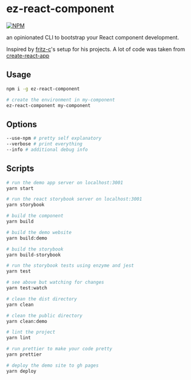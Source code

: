 # ez-react-component

[![NPM](https://nodei.co/npm/ez-react-component.png)](https://nodei.co/npm/ez-react-component/)

an opinionated CLI to bootstrap your React component development.

Inspired by [fritz-c](https://github.com/fritz-c)'s setup for his projects. A lot of code was taken from [create-react-app](https://github.com/facebook/create-react-app)

## Usage

```bash
npm i -g ez-react-component

# create the environment in my-component
ez-react-component my-component
```

## Options

```bash
--use-npm # pretty self explanatory
--verbose # print everything
--info # additional debug info
```

## Scripts

```bash
# run the demo app server on localhost:3001
yarn start

# run the react storybook server on localhost:3001
yarn storybook

# build the component
yarn build

# build the demo website
yarn build:demo

# build the storybook
yarn build-storybook

# run the storybook tests using enzyme and jest
yarn test

# see above but watching for changes
yarn test:watch

# clean the dist directory
yarn clean

# clean the public directory
yarn clean:demo

# lint the project
yarn lint

# run prettier to make your code pretty
yarn prettier

# deploy the demo site to gh pages
yarn deploy
```
